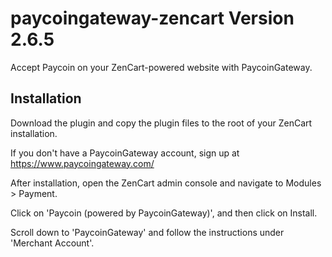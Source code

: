 paycoingateway-zencart Version 2.6.5
================

Accept Paycoin on your ZenCart-powered website with PaycoinGateway. 

Installation
-------

Download the plugin and copy the plugin files to the root of your ZenCart installation.

If you don't have a PaycoinGateway account, sign up at https://www.paycoingateway.com/

After installation, open the ZenCart admin console and navigate to Modules > Payment.

Click on 'Paycoin (powered by PaycoinGateway)', and then click on Install.

Scroll down to 'PaycoinGateway' and follow the instructions under 'Merchant Account'.
